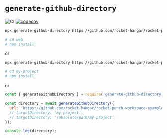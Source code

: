 # `generate-github-directory`

![CI](https://github.com/rocket-hangar/generate-github-directory/workflows/Test/badge.svg)
[![codecov](https://codecov.io/gh/rocket-hangar/generate-github-directory/branch/master/graph/badge.svg)](https://codecov.io/gh/rocket-hangar/generate-github-directory)

```sh
npx generate-github-directory https://github.com/rocket-hangar/rocket-punch-workspace-example/tree/master/samples/web

# cd web
# npm install
```

or 

```sh
npx generate-github-directory https://github.com/rocket-hangar/rocket-punch-workspace-example/tree/master/samples/web my-project

# cd my-project
# npm install
```

or

```js
const { generateGithubDirectory } = require('generate-github-directory');

const directory = await generateGithubDirectory({
  url: 'https://github.com/rocket-hangar/rocket-punch-workspace-example/tree/master/samples/web',
  // targetDirectory: 'my-project',
  // targetDirectory: '/absolute/path/my-project',
});

console.log(directory);
```